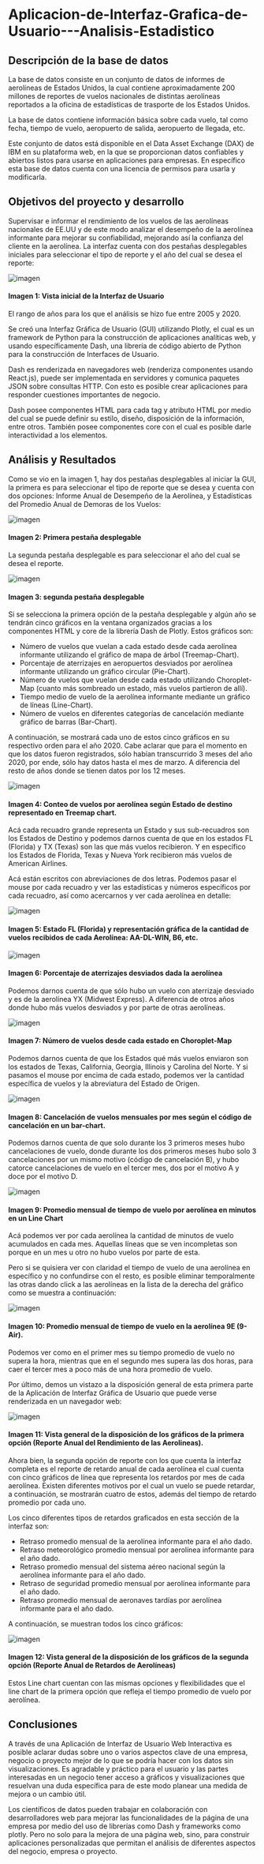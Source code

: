 # Aplicacion-de-Interfaz-Grafica-de-Usuario---Analisis-Estadistico

## Descripción de la base de datos

La base de datos consiste en un conjunto de datos de informes de aerolíneas de Estados Unidos, la cual contiene aproximadamente 200 millones de reportes de vuelos nacionales de distintas aerolíneas reportados a la oficina de estadísticas de trasporte de los Estados Unidos. 

La base de datos contiene información básica sobre cada vuelo, tal como fecha, tiempo de vuelo, aeropuerto de salida, aeropuerto de llegada, etc. 

Este conjunto de datos está disponible en el Data Asset Exchange (DAX) de IBM en su plataforma web, en la que se proporcionan datos confiables y abiertos listos para usarse en aplicaciones para empresas. En específico esta base de datos cuenta con una licencia de permisos para usarla y modificarla. 

## Objetivos del proyecto y desarrollo

Supervisar e informar el rendimiento de los vuelos de las aerolíneas nacionales de EE.UU y de este modo analizar el desempeño de la aerolínea informante para mejorar su confiabilidad, mejorando así la confianza del cliente en la aerolínea. La interfaz cuenta con dos pestañas desplegables iniciales para seleccionar el tipo de reporte y el año del cual se desea el reporte:

![imagen](https://user-images.githubusercontent.com/43154438/135188611-fe06e213-a53d-4258-afbf-6edc1d368841.png)
#### Imagen 1: Vista inicial de la Interfaz de Usuario

El rango de años para los que el análisis se hizo fue entre 2005 y 2020.

Se creó una Interfaz Gráfica de Usuario (GUI) utilizando Plotly, el cual es un framework de Python para la construcción de aplicaciones analíticas web, y usando específicamente Dash, una librería de código abierto de Python para la construcción de Interfaces de Usuario. 

Dash es renderizada en navegadores web (renderiza componentes usando React.js), puede ser implementada en servidores y comunica paquetes JSON sobre consultas HTTP. Con esto es posible crear aplicaciones para responder cuestiones importantes de negocio. 

Dash posee componentes HTML para cada tag y atributo HTML por medio del cual se puede definir su estilo, diseño, disposición de la información, entre otros. También posee componentes core con el cual es posible darle interactividad a los elementos.

## Análisis y Resultados

Como se vio en la imagen 1, hay dos pestañas desplegables al iniciar la GUI, la primera es para seleccionar el tipo de reporte que se desea y cuenta con dos opciones: Informe Anual de Desempeño de la Aerolínea, y Estadísticas del Promedio Anual de Demoras de los Vuelos:

![imagen](https://user-images.githubusercontent.com/43154438/135188690-ec0ec012-90dd-4a76-b411-4889844a24a0.png)
#### Imagen 2: Primera pestaña desplegable

La segunda pestaña desplegable es para seleccionar el año del cual se desea el reporte. 

![imagen](https://user-images.githubusercontent.com/43154438/135188739-de2775de-feee-437e-a635-8797747e160d.png)
#### Imagen 3: segunda pestaña desplegable

Si se selecciona la primera opción de la pestaña desplegable y algún año se tendrán cinco gráficos en la ventana organizados gracias a los componentes HTML y core de la librería Dash de Plotly. Estos gráficos son:

-	Número de vuelos que vuelan a cada estado desde cada aerolínea informante utilizando el gráfico de mapa de árbol (Treemap-Chart).
-	Porcentaje de aterrizajes en aeropuertos desviados por aerolínea informante utilizando un gráfico circular (Pie-Chart).
-	Número de vuelos que vuelan desde cada estado utilizando Choroplet-Map (cuanto más sombreado un estado, más vuelos partieron de allí).
-	Tiempo medio de vuelo de la aerolínea informante mediante un gráfico de líneas (Line-Chart).
-	Número de vuelos en diferentes categorías de cancelación mediante gráfico de barras (Bar-Chart).

A continuación, se mostrará cada uno de estos cinco gráficos en su respectivo orden para el año 2020. Cabe aclarar que para el momento en que los datos fueron registrados, sólo habían transcurrido 3 meses del año 2020, por ende, sólo hay datos hasta el mes de marzo. A diferencia del resto de años donde se tienen datos por los 12 meses. 

![imagen](https://user-images.githubusercontent.com/43154438/135188798-f207c8c6-b46f-4610-957f-725f924f5896.png)
#### Imagen 4: Conteo de vuelos por aerolínea según Estado de destino representado en Treemap chart.

Acá cada recuadro grande representa un Estado y sus sub-recuadros son los Estados de Destino y podemos darnos cuenta de que en los estados FL (Florida) y TX (Texas) son las que más vuelos recibieron. Y en específico los Estados de Florida, Texas y Nueva York recibieron más vuelos de American Airlines.

Acá están escritos con abreviaciones de dos letras. Podemos pasar el mouse por cada recuadro y ver las estadísticas y números específicos por cada recuadro, así como acercarnos y ver cada aerolínea en detalle:

![imagen](https://user-images.githubusercontent.com/43154438/135188855-723021a7-cce5-4a13-808f-b8ee844e31cf.png)
#### Imagen 5: Estado FL (Florida) y representación gráfica de la cantidad de vuelos recibidos de cada Aerolínea: AA-DL-WIN, B6, etc.

![imagen](https://user-images.githubusercontent.com/43154438/135188876-c5d89d57-28fe-4d6d-9209-df94cf5bde87.png)
#### Imagen 6: Porcentaje de aterrizajes desviados dada la aerolínea

Podemos darnos cuenta de que sólo hubo un vuelo con aterrizaje desviado y es de la aerolínea YX (Midwest Express). A diferencia de otros años donde hubo más vuelos desviados y por parte de otras aerolíneas. 

![imagen](https://user-images.githubusercontent.com/43154438/135188914-297914f8-64bf-490c-8032-a32a06b4dd16.png)
#### Imagen 7: Número de vuelos desde cada estado en Choroplet-Map

Podemos darnos cuenta de que los Estados qué más vuelos enviaron son los estados de Texas, California, Georgia, Illinois y Carolina del Norte. Y si pasamos el mouse por encima de cada estado, podemos ver la cantidad específica de vuelos y la abreviatura del Estado de Origen.

![imagen](https://user-images.githubusercontent.com/43154438/135188954-9e6d03bf-c2a5-4920-a2ed-a4a5c5d99497.png)
#### Imagen 8: Cancelación de vuelos mensuales por mes según el código de cancelación en un bar-chart.

Podemos darnos cuenta de que solo durante los 3 primeros meses hubo cancelaciones de vuelo, donde durante los dos primeros meses hubo solo 3 cancelaciones por un mismo motivo (código de cancelación B), y hubo catorce cancelaciones de vuelo en el tercer mes, dos por el motivo A y doce por el motivo D.

![imagen](https://user-images.githubusercontent.com/43154438/135188991-73dd97c8-9911-4cfc-ab9a-726cbd632876.png)
#### Imagen 9: Promedio mensual de tiempo de vuelo por aerolínea en minutos en un Line Chart

Acá podemos ver por cada aerolínea la cantidad de minutos de vuelo acumulados en cada mes. Aquellas líneas que se ven incompletas son porque en un mes u otro no hubo vuelos por parte de esta. 

Pero si se quisiera ver con claridad el tiempo de vuelo de una aerolínea en específico y no confundirse con el resto, es posible eliminar temporalmente las otras dando click a las aerolíneas en la lista de la derecha del gráfico como se muestra a continuación:

![imagen](https://user-images.githubusercontent.com/43154438/135189031-5df84a20-d7fc-4ae2-be67-dba1f1586401.png)
#### Imagen 10: Promedio mensual de tiempo de vuelo en la aerolínea 9E (9-Air).

Podemos ver como en el primer mes su tiempo promedio de vuelo no supera la hora, mientras que en el segundo mes supera las dos horas, para caer el tercer mes a poco más de una hora promedio de vuelo. 

Por último, demos un vistazo a la disposición general de esta primera parte de la Aplicación de Interfaz Gráfica de Usuario que puede verse renderizada en un navegador web:

![imagen](https://user-images.githubusercontent.com/43154438/135189063-b234ece2-912c-4d81-ae5c-ce6be0f57045.png)
#### Imagen 11: Vista general de la disposición de los gráficos de la primera opción (Reporte Anual del Rendimiento de las Aerolineas).

Ahora bien, la segunda opción de reporte con los que cuenta la interfaz completa es el reporte de retardo anual de cada aerolínea el cual cuenta con cinco gráficos de línea que representa los retardos por mes de cada aerolínea. Existen diferentes motivos por el cual un vuelo se puede retardar, a continuación, se mostrarán cuatro de estos, además del tiempo de retardo promedio por cada uno.

Los cinco diferentes tipos de retardos graficados en esta sección de la interfaz son:

-	Retraso promedio mensual de la aerolínea informante para el año dado.
-	Retraso meteorológico promedio mensual por aerolínea informante para el año dado.
-	Retraso promedio mensual del sistema aéreo nacional según la aerolínea informante para el año dado.
-	Retraso de seguridad promedio mensual por aerolínea informante para el año dado.
-	Retraso promedio mensual de aeronaves tardías por aerolínea informante para el año dado.

A continuación, se muestran todos los cinco gráficos:

![imagen](https://user-images.githubusercontent.com/43154438/135189130-acb2e0d8-ea54-4493-ae00-1eef09c9be2e.png)
#### Imagen 12: Vista general de la disposición de los gráficos de la segunda opción (Reporte Anual de Retardos de Aerolíneas)

Estos Line chart cuentan con las mismas opciones y flexibilidades que el line chart de la primera opción que refleja el tiempo promedio de vuelo por aerolínea.

## Conclusiones

A través de una Aplicación de Interfaz de Usuario Web Interactiva es posible aclarar dudas sobre uno o varios aspectos clave de una empresa, negocio o proyecto mejor de lo que se podría hacer con los datos sin visualizaciones. Es agradable y práctico para el usuario y las partes interesadas en un negocio tener acceso a gráficos y visualizaciones que resuelvan una duda específica para de este modo planear una medida de mejora o un cambio útil.

Los científicos de datos pueden trabajar en colaboración con desarrolladores web para mejorar las funcionalidades de la página de una empresa por medio del uso de librerías como Dash y frameworks como plotly. Pero no solo para la mejora de una página web, sino, para construir aplicaciones personalizadas que permitan el análisis de diferentes aspectos del negocio, empresa o proyecto.  
